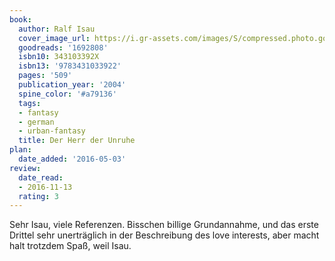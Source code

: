 ```yaml
---
book:
  author: Ralf Isau
  cover_image_url: https://i.gr-assets.com/images/S/compressed.photo.goodreads.com/books/1186999445l/1692808._SY475_.jpg
  goodreads: '1692808'
  isbn10: 343103392X
  isbn13: '9783431033922'
  pages: '509'
  publication_year: '2004'
  spine_color: '#a79136'
  tags:
  - fantasy
  - german
  - urban-fantasy
  title: Der Herr der Unruhe
plan:
  date_added: '2016-05-03'
review:
  date_read:
  - 2016-11-13
  rating: 3
---
```


Sehr Isau, viele Referenzen. Bisschen billige Grundannahme, und das erste Drittel sehr unerträglich in der Beschreibung des love interests, aber macht halt trotzdem Spaß, weil Isau.
